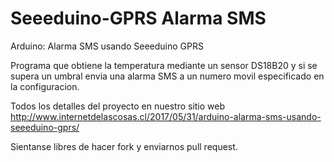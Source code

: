 # Seeeduino-GPRS Alarma SMS
Arduino: Alarma SMS usando Seeeduino GPRS

Programa que obtiene la temperatura mediante un sensor DS18B20 y si se supera un umbral envia una alarma SMS a un numero movil especificado en la configuracion.

Todos los detalles del proyecto en nuestro sitio web http://www.internetdelascosas.cl/2017/05/31/arduino-alarma-sms-usando-seeeduino-gprs/

Sientanse libres de hacer fork y enviarnos pull request.
